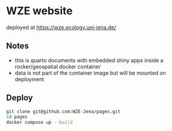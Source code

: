 # WZE website

deployed at https://wze.ecology.uni-jena.de/

## Notes

- this is quarto documents with embedded shiny apps inside a rocker/geospatial docker container
- data is not part of the container image but will be mounted on deployment

## Deploy

```sh
git clone git@github.com:WZE-Jena/pages.git
cd pages
docker compose up --build
```